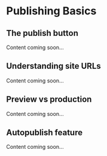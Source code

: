 # Publishing Basics

## The publish button

Content coming soon...

## Understanding site URLs

Content coming soon...

## Preview vs production

Content coming soon...

## Autopublish feature

Content coming soon...